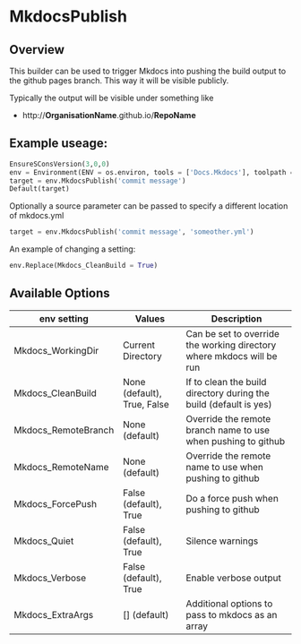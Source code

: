 # MkdocsPublish

## Overview

This builder can be used to trigger Mkdocs into pushing the build output to the github pages branch.
This way it will be visible publicly.

Typically the output will be visible under something like

  * http://**OrganisationName**.github.io/**RepoName**

## Example useage:

```python
EnsureSConsVersion(3,0,0)
env = Environment(ENV = os.environ, tools = ['Docs.Mkdocs'], toolpath = [PyPackageDir('scons_tools_grbd.Tools')])
target = env.MkdocsPublish('commit message')
Default(target)
```

Optionally a source parameter can be passed to specify a different location of mkdocs.yml
```python
target = env.MkdocsPublish('commit message', 'someother.yml')
```

An example of changing a setting:

```python
env.Replace(Mkdocs_CleanBuild = True)
```


## Available Options

| env setting | Values | Description |
|-------------|--------|-------------|
| Mkdocs_WorkingDir | Current Directory | Can be set to override the working directory where mkdocs will be run |
| Mkdocs_CleanBuild | None (default), True, False | If to clean the build directory during the build (default is yes) |
| Mkdocs_RemoteBranch | None (default) | Override the remote branch name to use when pushing to github |
| Mkdocs_RemoteName | None (default) | Override the remote name to use when pushing to github |
| Mkdocs_ForcePush | False (default), True | Do a force push when pushing to github |
| Mkdocs_Quiet | False (default), True | Silence warnings |
| Mkdocs_Verbose | False (default), True | Enable verbose output |
| Mkdocs_ExtraArgs | [] (default) | Additional options to pass to mkdocs as an array |
